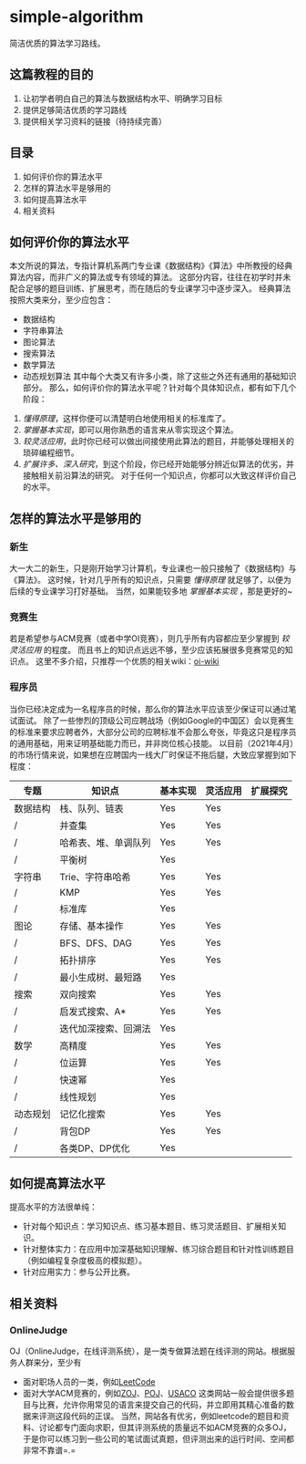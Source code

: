 # simple-algorithm
简洁优质的算法学习路线。

## 这篇教程的目的
1. 让初学者明白自己的算法与数据结构水平、明确学习目标
2. 提供足够简洁优质的学习路线
3. 提供相关学习资料的链接（待持续完善）

## 目录
1. 如何评价你的算法水平
2. 怎样的算法水平是够用的
3. 如何提高算法水平
4. 相关资料

## 如何评价你的算法水平
本文所说的算法，专指计算机系两门专业课《数据结构》《算法》中所教授的经典算法内容，而非广义的算法或专有领域的算法。
这部分内容，往往在初学时并未配合足够的题目训练、扩展思考，而在随后的专业课学习中逐步深入。
经典算法按照大类来分，至少应包含：
- 数据结构
- 字符串算法
- 图论算法
- 搜索算法
- 数学算法
- 动态规划算法
其中每个大类又有许多小类，除了这些之外还有通用的基础知识部分。
那么，如何评价你的算法水平呢？针对每个具体知识点，都有如下几个阶段：
1. *懂得原理*，这样你便可以清楚明白地使用相关的标准库了。
2. *掌握基本实现*，即可以用你熟悉的语言来从零实现这个算法。
3. *较灵活应用*，此时你已经可以做出间接使用此算法的题目，并能够处理相关的琐碎编程细节。
4. *扩展许多、深入研究*，到这个阶段，你已经开始能够分辨近似算法的优劣，并接触相关前沿算法的研究。
对于任何一个知识点，你都可以大致这样评价自己的水平。

## 怎样的算法水平是够用的

### 新生
大一大二的新生，只是刚开始学习计算机，专业课也一般只接触了《数据结构》与《算法》。
这时候，针对几乎所有的知识点，只需要 *懂得原理* 就足够了，以便为后续的专业课学习打好基础。
当然，如果能较多地 *掌握基本实现* ，那是更好的~

### 竞赛生
若是希望参与ACM竞赛（或者中学OI竞赛），则几乎所有内容都应至少掌握到 *较灵活应用* 的程度。
而且书上的知识点远远不够，至少应该拓展很多竞赛常见的知识点。
这里不多介绍，只推荐一个优质的相关wiki：[oi-wiki](https://oi-wiki.org/)

### 程序员
当你已经决定成为一名程序员的时候，那么你的算法水平应该至少保证可以通过笔试面试。
除了一些惨烈的顶级公司应聘战场（例如Google的中国区）会以竞赛生的标准来要求应聘者外，大部分公司的应聘标准不会那么夸张，毕竟这只是程序员的通用基础，用来证明基础能力而已，并非岗位核心技能。
以目前（2021年4月）的市场行情来说，如果想在应聘国内一线大厂时保证不拖后腿，大致应掌握到如下程度：

| 专题     | 知识点               | 基本实现 | 灵活应用 | 扩展探究 |
|----------|----------------------|----------|----------|----------|
| 数据结构 | 栈、队列、链表       | Yes      | Yes      |          |
| \/       | 并查集               | Yes      | Yes      |          |
| \/       | 哈希表、堆、单调队列 | Yes      | Yes      |          |
| \/       | 平衡树               | Yes      |          |          |
| 字符串   | Trie、字符串哈希     | Yes      | Yes      |          |
| \/       | KMP                  | Yes      | Yes      |          |
| \/       | 标准库               | Yes      |          |          |
| 图论     | 存储、基本操作       | Yes      | Yes      |          |
| \/       | BFS、DFS、DAG        | Yes      | Yes      |          |
| \/       | 拓扑排序             | Yes      | Yes      |          |
| \/       | 最小生成树、最短路   | Yes      |          |          |
| 搜索     | 双向搜索             | Yes      | Yes      |          |
| \/       | 启发式搜索、A*       | Yes      | Yes      |          |
| \/       | 迭代加深搜索、回溯法 | Yes      |          |          |
| 数学     | 高精度               | Yes      | Yes      |          |
| \/       | 位运算               | Yes      | Yes      |          |
| \/       | 快速幂               | Yes      |          |          |
| \/       | 线性规划             | Yes      |          |          |
| 动态规划 | 记忆化搜索           | Yes      | Yes      |          |
| \/       | 背包DP               | Yes      | Yes      |          |
| \/       | 各类DP、DP优化       | Yes      |          |          |

## 如何提高算法水平
提高水平的方法很单纯：
- 针对每个知识点：学习知识点、练习基本题目、练习灵活题目、扩展相关知识。
- 针对整体实力：在应用中加深基础知识理解、练习综合题目和针对性训练题目（例如编程复杂度极高的模拟题）。
- 针对应用实力：参与公开比赛。

## 相关资料

### OnlineJudge
OJ（OnlineJudge，在线评测系统），是一类专做算法题在线评测的网站。根据服务人群来分，至少有
- 面对职场人员的一类，例如[LeetCode](https://leetcode.com/)
- 面对大学ACM竞赛的，例如[ZOJ](http://acm.zju.edu.cn)、[POJ](http://acm.pku.edu.cn/JudgeOnline/)、[USACO](http://ace.delos.com/usacogate)
这类网站一般会提供很多题目与比赛，允许你用常见的语言来提交自己的代码，并立即用其精心准备的数据来评测这段代码的正误。
当然，网站各有优劣，例如leetcode的题目和资料、讨论都专门面向求职，但其评测系统的质量远不如ACM竞赛的众多OJ，于是你可以练习到一些公司的笔试面试真题，但评测出来的运行时间、空间都非常不靠谱=.=

